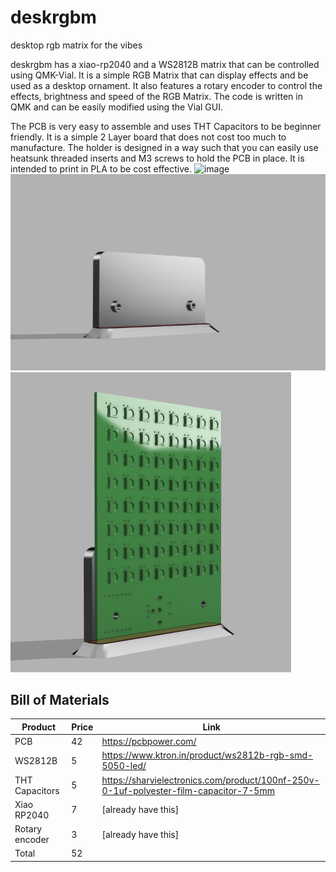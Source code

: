 # deskrgbm
desktop rgb matrix for the vibes

deskrgbm has a xiao-rp2040 and a WS2812B matrix that can be controlled using QMK-Vial. It is a simple RGB Matrix that can display effects and be used as a desktop ornament. It also features a rotary encoder to control the effects, brightness and speed of the RGB Matrix. The code is written in QMK and can be easily modified using the Vial GUI.

The PCB is very easy to assemble and uses THT Capacitors to be beginner friendly. It is a simple 2 Layer board that does not cost too much to manufacture. The holder is designed in a way such that you can easily use heatsunk threaded inserts and M3 screws to hold the PCB in place. It is intended to print in PLA to be cost effective.
<img width="629" height="661" alt="image" src="https://github.com/user-attachments/assets/fc404282-49d8-4a5a-9e04-f059acc16f5a" />
![render holder](assets/render_holder.png)
![render holder and pcb](assets/render_together.png)

## Bill of Materials

|Product       |Price|Link                                                                                               |
|--------------|-----|---------------------------------------------------------------------------------------------------|
|PCB           |42   |https://pcbpower.com/                                                                              |
|WS2812B       |5    |https://www.ktron.in/product/ws2812b-rgb-smd-5050-led/                                             |
|THT Capacitors|5    |https://sharvielectronics.com/product/100nf-250v-0-1uf-polyester-film-capacitor-7-5mm              |
|Xiao RP2040   |7    |[already have this]                                                                                |
|Rotary encoder|3    |[already have this]                                                                                |
|Total         |52   |                                                                                                   |
